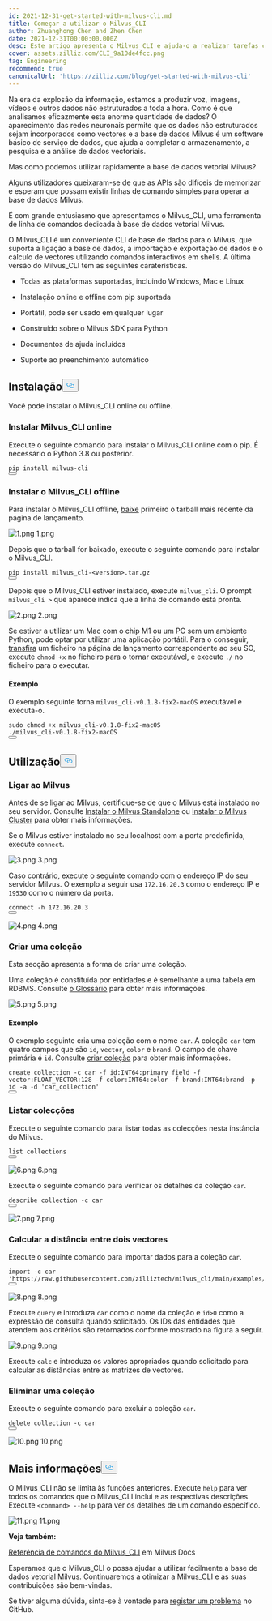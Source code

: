 ```yaml
---
id: 2021-12-31-get-started-with-milvus-cli.md
title: Começar a utilizar o Milvus_CLI
author: Zhuanghong Chen and Zhen Chen
date: 2021-12-31T00:00:00.000Z
desc: Este artigo apresenta o Milvus_CLI e ajuda-o a realizar tarefas comuns.
cover: assets.zilliz.com/CLI_9a10de4fcc.png
tag: Engineering
recommend: true
canonicalUrl: 'https://zilliz.com/blog/get-started-with-milvus-cli'
---
```

<p>Na era da explosão da informação, estamos a produzir voz, imagens, vídeos e outros dados não estruturados a toda a hora. Como é que analisamos eficazmente esta enorme quantidade de dados? O aparecimento das redes neuronais permite que os dados não estruturados sejam incorporados como vectores e a base de dados Milvus é um software básico de serviço de dados, que ajuda a completar o armazenamento, a pesquisa e a análise de dados vectoriais.</p>
<p>Mas como podemos utilizar rapidamente a base de dados vetorial Milvus?</p>
<p>Alguns utilizadores queixaram-se de que as APIs são difíceis de memorizar e esperam que possam existir linhas de comando simples para operar a base de dados Milvus.</p>
<p>É com grande entusiasmo que apresentamos o Milvus_CLI, uma ferramenta de linha de comandos dedicada à base de dados vetorial Milvus.</p>
<p>O Milvus_CLI é um conveniente CLI de base de dados para o Milvus, que suporta a ligação à base de dados, a importação e exportação de dados e o cálculo de vectores utilizando comandos interactivos em shells. A última versão do Milvus_CLI tem as seguintes caraterísticas.</p>
<ul>
<li><p>Todas as plataformas suportadas, incluindo Windows, Mac e Linux</p></li>
<li><p>Instalação online e offline com pip suportada</p></li>
<li><p>Portátil, pode ser usado em qualquer lugar</p></li>
<li><p>Construído sobre o Milvus SDK para Python</p></li>
<li><p>Documentos de ajuda incluídos</p></li>
<li><p>Suporte ao preenchimento automático</p></li>
</ul>
<h2 id="Installation" class="common-anchor-header">Instalação<button data-href="#Installation" class="anchor-icon" translate="no">
      <svg translate="no"
        aria-hidden="true"
        focusable="false"
        height="20"
        version="1.1"
        viewBox="0 0 16 16"
        width="16"
      >
        <path
          fill="#0092E4"
          fill-rule="evenodd"
          d="M4 9h1v1H4c-1.5 0-3-1.69-3-3.5S2.55 3 4 3h4c1.45 0 3 1.69 3 3.5 0 1.41-.91 2.72-2 3.25V8.59c.58-.45 1-1.27 1-2.09C10 5.22 8.98 4 8 4H4c-.98 0-2 1.22-2 2.5S3 9 4 9zm9-3h-1v1h1c1 0 2 1.22 2 2.5S13.98 12 13 12H9c-.98 0-2-1.22-2-2.5 0-.83.42-1.64 1-2.09V6.25c-1.09.53-2 1.84-2 3.25C6 11.31 7.55 13 9 13h4c1.45 0 3-1.69 3-3.5S14.5 6 13 6z"
        ></path>
      </svg>
    </button></h2><p>Você pode instalar o Milvus_CLI online ou offline.</p>
<h3 id="Install-MilvusCLI-online" class="common-anchor-header">Instalar Milvus_CLI online</h3><p>Execute o seguinte comando para instalar o Milvus_CLI online com o pip. É necessário o Python 3.8 ou posterior.</p>
<pre><code translate="no">pip install milvus-cli
<button class="copy-code-btn"></button></code></pre>
<h3 id="Install-MilvusCLI-offline" class="common-anchor-header">Instalar o Milvus_CLI offline</h3><p>Para instalar o Milvus_CLI offline, <a href="https://github.com/milvus-io/milvus_cli/releases">baixe</a> primeiro o tarball mais recente da página de lançamento.</p>
<p>
  
   <span class="img-wrapper"> <img translate="no" src="https://assets.zilliz.com/1_af0e832119.png" alt="1.png" class="doc-image" id="1.png" />
   </span> <span class="img-wrapper"> <span>1.png</span> </span></p>
<p>Depois que o tarball for baixado, execute o seguinte comando para instalar o Milvus_CLI.</p>
<pre><code translate="no">pip install milvus_cli-&lt;version&gt;.tar.gz
<button class="copy-code-btn"></button></code></pre>
<p>Depois que o Milvus_CLI estiver instalado, execute <code translate="no">milvus_cli</code>. O prompt <code translate="no">milvus_cli &gt;</code> que aparece indica que a linha de comando está pronta.</p>
<p>
  
   <span class="img-wrapper"> <img translate="no" src="https://assets.zilliz.com/2_b50f5d2a5a.png" alt="2.png" class="doc-image" id="2.png" />
   </span> <span class="img-wrapper"> <span>2.png</span> </span></p>
<p>Se estiver a utilizar um Mac com o chip M1 ou um PC sem um ambiente Python, pode optar por utilizar uma aplicação portátil. Para o conseguir, <a href="https://github.com/milvus-io/milvus_cli/releases">transfira</a> um ficheiro na página de lançamento correspondente ao seu SO, execute <code translate="no">chmod +x</code> no ficheiro para o tornar executável, e execute <code translate="no">./</code> no ficheiro para o executar.</p>
<h4 id="Example" class="common-anchor-header"><strong>Exemplo</strong></h4><p>O exemplo seguinte torna <code translate="no">milvus_cli-v0.1.8-fix2-macOS</code> executável e executa-o.</p>
<pre><code translate="no"><span class="hljs-built_in">sudo</span> <span class="hljs-built_in">chmod</span> +x milvus_cli-v0.1.8-fix2-macOS
./milvus_cli-v0.1.8-fix2-macOS
<button class="copy-code-btn"></button></code></pre>
<h2 id="Usage" class="common-anchor-header">Utilização<button data-href="#Usage" class="anchor-icon" translate="no">
      <svg translate="no"
        aria-hidden="true"
        focusable="false"
        height="20"
        version="1.1"
        viewBox="0 0 16 16"
        width="16"
      >
        <path
          fill="#0092E4"
          fill-rule="evenodd"
          d="M4 9h1v1H4c-1.5 0-3-1.69-3-3.5S2.55 3 4 3h4c1.45 0 3 1.69 3 3.5 0 1.41-.91 2.72-2 3.25V8.59c.58-.45 1-1.27 1-2.09C10 5.22 8.98 4 8 4H4c-.98 0-2 1.22-2 2.5S3 9 4 9zm9-3h-1v1h1c1 0 2 1.22 2 2.5S13.98 12 13 12H9c-.98 0-2-1.22-2-2.5 0-.83.42-1.64 1-2.09V6.25c-1.09.53-2 1.84-2 3.25C6 11.31 7.55 13 9 13h4c1.45 0 3-1.69 3-3.5S14.5 6 13 6z"
        ></path>
      </svg>
    </button></h2><h3 id="Connect-to-Milvus" class="common-anchor-header">Ligar ao Milvus</h3><p>Antes de se ligar ao Milvus, certifique-se de que o Milvus está instalado no seu servidor. Consulte <a href="https://milvus.io/docs/v2.0.x/install_standalone-docker.md">Instalar o Milvus Standalone</a> ou <a href="https://milvus.io/docs/v2.0.x/install_cluster-docker.md">Instalar o Milvus Cluster</a> para obter mais informações.</p>
<p>Se o Milvus estiver instalado no seu localhost com a porta predefinida, execute <code translate="no">connect</code>.</p>
<p>
  
   <span class="img-wrapper"> <img translate="no" src="https://assets.zilliz.com/3_f950d3739a.png" alt="3.png" class="doc-image" id="3.png" />
   </span> <span class="img-wrapper"> <span>3.png</span> </span></p>
<p>Caso contrário, execute o seguinte comando com o endereço IP do seu servidor Milvus. O exemplo a seguir usa <code translate="no">172.16.20.3</code> como o endereço IP e <code translate="no">19530</code> como o número da porta.</p>
<pre><code translate="no">connect -h 172.16.20.3
<button class="copy-code-btn"></button></code></pre>
<p>
  
   <span class="img-wrapper"> <img translate="no" src="https://assets.zilliz.com/4_9ff2db9855.png" alt="4.png" class="doc-image" id="4.png" />
   </span> <span class="img-wrapper"> <span>4.png</span> </span></p>
<h3 id="Create-a-collection" class="common-anchor-header">Criar uma coleção</h3><p>Esta secção apresenta a forma de criar uma coleção.</p>
<p>Uma coleção é constituída por entidades e é semelhante a uma tabela em RDBMS. Consulte <a href="https://milvus.io/docs/v2.0.x/glossary.md">o Glossário</a> para obter mais informações.</p>
<p>
  
   <span class="img-wrapper"> <img translate="no" src="https://assets.zilliz.com/5_95a88c1cbf.png" alt="5.png" class="doc-image" id="5.png" />
   </span> <span class="img-wrapper"> <span>5.png</span> </span></p>
<h4 id="Example" class="common-anchor-header">Exemplo</h4><p>O exemplo seguinte cria uma coleção com o nome <code translate="no">car</code>. A coleção <code translate="no">car</code> tem quatro campos que são <code translate="no">id</code>, <code translate="no">vector</code>, <code translate="no">color</code> e <code translate="no">brand</code>. O campo de chave primária é <code translate="no">id</code>. Consulte <a href="https://milvus.io/docs/v2.0.x/cli_commands.md#create-collection">criar coleção</a> para obter mais informações.</p>
<pre><code translate="no">create collection -c car -f <span class="hljs-built_in">id</span>:INT64:primary_field -f vector:FLOAT_VECTOR:<span class="hljs-number">128</span> -f color:INT64:color -f brand:INT64:brand -p <span class="hljs-built_in">id</span> -a -d <span class="hljs-string">&#x27;car_collection&#x27;</span>
<button class="copy-code-btn"></button></code></pre>
<h3 id="List-collections" class="common-anchor-header">Listar colecções</h3><p>Execute o seguinte comando para listar todas as colecções nesta instância do Milvus.</p>
<pre><code translate="no">list collections
<button class="copy-code-btn"></button></code></pre>
<p>
  
   <span class="img-wrapper"> <img translate="no" src="https://assets.zilliz.com/6_1331f4c8bc.png" alt="6.png" class="doc-image" id="6.png" />
   </span> <span class="img-wrapper"> <span>6.png</span> </span></p>
<p>Execute o seguinte comando para verificar os detalhes da coleção <code translate="no">car</code>.</p>
<pre><code translate="no">describe collection -c car 
<button class="copy-code-btn"></button></code></pre>
<p>
  
   <span class="img-wrapper"> <img translate="no" src="https://assets.zilliz.com/7_1d70beee54.png" alt="7.png" class="doc-image" id="7.png" />
   </span> <span class="img-wrapper"> <span>7.png</span> </span></p>
<h3 id="Calculate-the-distance-between-two-vectors" class="common-anchor-header">Calcular a distância entre dois vectores</h3><p>Execute o seguinte comando para importar dados para a coleção <code translate="no">car</code>.</p>
<pre><code translate="no"><span class="hljs-keyword">import</span> -c car <span class="hljs-string">&#x27;https://raw.githubusercontent.com/zilliztech/milvus_cli/main/examples/import_csv/vectors.csv&#x27;</span>
<button class="copy-code-btn"></button></code></pre>
<p>
  
   <span class="img-wrapper"> <img translate="no" src="https://assets.zilliz.com/8_7609a4359a.png" alt="8.png" class="doc-image" id="8.png" />
   </span> <span class="img-wrapper"> <span>8.png</span> </span></p>
<p>Execute <code translate="no">query</code> e introduza <code translate="no">car</code> como o nome da coleção e <code translate="no">id&gt;0</code> como a expressão de consulta quando solicitado. Os IDs das entidades que atendem aos critérios são retornados conforme mostrado na figura a seguir.</p>
<p>
  
   <span class="img-wrapper"> <img translate="no" src="https://assets.zilliz.com/9_f0755589f6.png" alt="9.png" class="doc-image" id="9.png" />
   </span> <span class="img-wrapper"> <span>9.png</span> </span></p>
<p>Execute <code translate="no">calc</code> e introduza os valores apropriados quando solicitado para calcular as distâncias entre as matrizes de vectores.</p>
<h3 id="Delete-a-collection" class="common-anchor-header">Eliminar uma coleção</h3><p>Execute o seguinte comando para excluir a coleção <code translate="no">car</code>.</p>
<pre><code translate="no"><span class="hljs-keyword">delete</span> collection -c car
<button class="copy-code-btn"></button></code></pre>
<p>
  
   <span class="img-wrapper"> <img translate="no" src="https://assets.zilliz.com/10_16b2b01935.png" alt="10.png" class="doc-image" id="10.png" />
   </span> <span class="img-wrapper"> <span>10.png</span> </span></p>
<h2 id="More" class="common-anchor-header">Mais informações<button data-href="#More" class="anchor-icon" translate="no">
      <svg translate="no"
        aria-hidden="true"
        focusable="false"
        height="20"
        version="1.1"
        viewBox="0 0 16 16"
        width="16"
      >
        <path
          fill="#0092E4"
          fill-rule="evenodd"
          d="M4 9h1v1H4c-1.5 0-3-1.69-3-3.5S2.55 3 4 3h4c1.45 0 3 1.69 3 3.5 0 1.41-.91 2.72-2 3.25V8.59c.58-.45 1-1.27 1-2.09C10 5.22 8.98 4 8 4H4c-.98 0-2 1.22-2 2.5S3 9 4 9zm9-3h-1v1h1c1 0 2 1.22 2 2.5S13.98 12 13 12H9c-.98 0-2-1.22-2-2.5 0-.83.42-1.64 1-2.09V6.25c-1.09.53-2 1.84-2 3.25C6 11.31 7.55 13 9 13h4c1.45 0 3-1.69 3-3.5S14.5 6 13 6z"
        ></path>
      </svg>
    </button></h2><p>O Milvus_CLI não se limita às funções anteriores. Execute <code translate="no">help</code> para ver todos os comandos que o Milvus_CLI inclui e as respectivas descrições. Execute <code translate="no">&lt;command&gt; --help</code> para ver os detalhes de um comando específico.</p>
<p>
  
   <span class="img-wrapper"> <img translate="no" src="https://assets.zilliz.com/11_5f31ccb1e8.png" alt="11.png" class="doc-image" id="11.png" />
   </span> <span class="img-wrapper"> <span>11.png</span> </span></p>
<p><strong>Veja também:</strong></p>
<p><a href="https://milvus.io/docs/v2.0.x/cli_commands.md">Referência de comandos do Milvus_CLI</a> em Milvus Docs</p>
<p>Esperamos que o Milvus_CLI o possa ajudar a utilizar facilmente a base de dados vetorial Milvus. Continuaremos a otimizar a Milvus_CLI e as suas contribuições são bem-vindas.</p>
<p>Se tiver alguma dúvida, sinta-se à vontade para <a href="https://github.com/zilliztech/milvus_cli/issues">registar um problema</a> no GitHub.</p>
